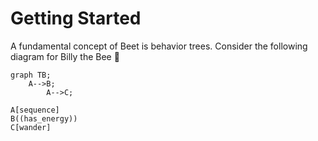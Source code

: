 # Getting Started

A fundamental concept of Beet is behavior trees. Consider the following diagram for Billy the Bee 🐝 


```mermaid
graph TB;
    A-->B;
		A-->C;

A[sequence]
B((has_energy))
C[wander]
```